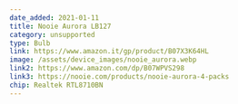 ```yaml
---
date_added: 2021-01-11
title: Nooie Aurora LB127 
category: unsupported
type: Bulb
link: https://www.amazon.it/gp/product/B07X3K64HL
image: /assets/device_images/nooie_aurora.webp
link2: https://www.amazon.com/dp/B07WPVS298
link3: https://nooie.com/products/nooie-aurora-4-packs
chip: Realtek RTL8710BN
---
```

